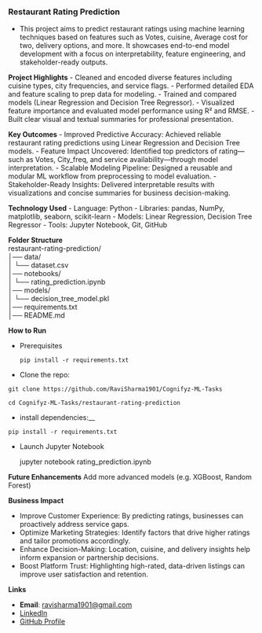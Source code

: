 ### Restaurant Rating Prediction
- This project aims to predict restaurant ratings using machine learning techniques based on features such as Votes, cuisine, Average cost for two, delivery options, and more. It showcases end-to-end model development with a focus on interpretability, feature engineering, and stakeholder-ready outputs.

__Project Highlights__
        - Cleaned and encoded diverse features including cuisine types, city frequencies, and service flags.
        - Performed detailed EDA and feature scaling to prep data for modeling.
        - Trained and compared models (Linear Regression and Decision Tree Regressor).
        - Visualized feature importance and evaluated model performance using R² and RMSE.
        - Built clear visual and textual summaries for professional presentation.

__Key Outcomes__
        - Improved Predictive Accuracy: Achieved reliable restaurant rating predictions using Linear Regression and Decision Tree models.
        - Feature Impact Uncovered: Identified top predictors of rating—such as Votes, City_freq, and service availability—through model interpretation.
        - Scalable Modeling Pipeline: Designed a reusable and modular ML workflow from preprocessing to model evaluation.
        - Stakeholder-Ready Insights: Delivered interpretable results with visualizations and concise summaries for business decision-making.

__Technology Used__
        - Language: Python
        - Libraries: pandas, NumPy, matplotlib, seaborn, scikit-learn
        - Models: Linear Regression, Decision Tree Regressor
        - Tools: Jupyter Notebook, Git, GitHub

__Folder Structure__        
restaurant-rating-prediction/   
│── data/    
│   └── dataset.csv    
│── notebooks/          
│   └── rating_prediction.ipynb           
│── models/             
│   └── decision_tree_model.pkl         
│── requirements.txt          
│── README.md   

__How to Run__  

   - Prerequisites

         pip install -r requirements.txt
     
   - Clone the repo: 
        
    git clone https://github.com/RaviSharma1901/Cognifyz-ML-Tasks
    
    cd Cognifyz-ML-Tasks/restaurant-rating-prediction
   - install dependencies:__    

    pip install -r requirements.txt

   - Launch Jupyter Notebook

     jupyter notebook rating_prediction.ipynb

__Future Enhancements__
Add more advanced models (e.g. XGBoost, Random Forest)

__Business Impact__
   - Improve Customer Experience: By predicting ratings, businesses can proactively address service gaps.
   - Optimize Marketing Strategies: Identify factors that drive higher ratings and tailor promotions accordingly.
   - Enhance Decision-Making: Location, cuisine, and delivery insights help inform expansion or partnership decisions.
   - Boost Platform Trust: Highlighting high-rated, data-driven listings can improve user satisfaction and retention.

__Links__

* **Email**: [ravisharma1901@gmail.com](mailto:ravisharma1901@gmail.com)       
* [LinkedIn](https://www.linkedin.com/in/ravi-sharma-ab8ba17a/)      
* [GitHub Profile](https://github.com/RaviSharma1901)      
